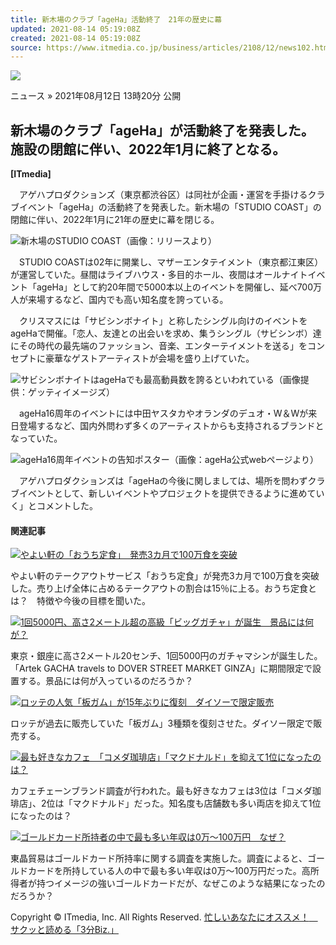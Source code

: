 ```yaml
---
title: 新木場のクラブ「ageHa」活動終了　21年の歴史に幕
updated: 2021-08-14 05:19:08Z
created: 2021-08-14 05:19:08Z
source: https://www.itmedia.co.jp/business/articles/2108/12/news102.html
---
```


[![](https://image.itmedia.co.jp/business/images/articleHeader/kw_3minutesbiz.png)](https://www.itmedia.co.jp/business/subtop/3biz/)

ニュース
»  2021年08月12日 13時20分 公開

## 新木場のクラブ「ageHa」が活動終了を発表した。施設の閉館に伴い、2022年1月に終了となる。

**[ITmedia]**

　アゲハプロダクションズ（東京都渋谷区）は同社が企画・運営を手掛けるクラブイベント「ageHa」の活動終了を発表した。新木場の「STUDIO COAST」の閉館に伴い、2022年1月に21年の歴史に幕を閉じる。

[![](https://image.itmedia.co.jp/business/articles/2108/12/kuma_ageha01.jpg)](https://image.itmedia.co.jp/l/im/business/articles/2108/12/l_kuma_ageha01.jpg)新木場のSTUDIO COAST（画像：リリースより）

　STUDIO COASTは02年に開業し、マザーエンタテイメント（東京都江東区）が運営していた。昼間はライブハウス・多目的ホール、夜間はオールナイトイベント「ageHa」として約20年間で5000本以上のイベントを開催し、延べ700万人が来場するなど、国内でも高い知名度を誇っている。

　クリスマスには「サビシンボナイト」と称したシングル向けのイベントをageHaで開催。「恋人、友達との出会いを求め、集うシングル（サビシンボ）達にその時代の最先端のファッション、音楽、エンターテイメントを送る」をコンセプトに豪華なゲストアーティストが会場を盛り上げていた。

[![](https://image.itmedia.co.jp/business/articles/2108/12/kuma_ageha02.jpg)](https://image.itmedia.co.jp/l/im/business/articles/2108/12/l_kuma_ageha02.jpg)サビシンボナイトはageHaでも最高動員数を誇るといわれている（画像提供：ゲッティイメージズ）

　ageHa16周年のイベントには中田ヤスタカやオランダのデュオ・W＆Wが来日登場するなど、国内外問わず多くのアーティストからも支持されるブランドとなっていた。

[![](https://image.itmedia.co.jp/business/articles/2108/12/kuma_ageha03_w400.jpg)](https://image.itmedia.co.jp/l/im/business/articles/2108/12/l_kuma_ageha03_w400.jpg)ageHa16周年イベントの告知ポスター（画像：ageHa公式webページより）

　アゲハプロダクションズは「ageHaの今後に関しましては、場所を問わずクラブイベントとして、新しいイベントやプロジェクトを提供できるように進めていく」とコメントした。

#### 関連記事

[![](https://image.itmedia.co.jp/business/articles/2108/06/news121.jpg)やよい軒の「おうち定食」　発売3カ月で100万食を突破](https://www.itmedia.co.jp/business/articles/2108/06/news121.html)

やよい軒のテークアウトサービス「おうち定食」が発売3カ月で100万食を突破した。売り上げ全体に占めるテークアウトの割合は15％に上る。おうち定食とは？　特徴や今後の目標を聞いた。

[![](https://image.itmedia.co.jp/business/articles/2108/10/news090.jpg)1回5000円、高さ2メートル超の高級「ビッグガチャ」が誕生　景品には何が？](https://www.itmedia.co.jp/business/articles/2108/10/news090.html)

東京・銀座に高さ2メートル20センチ、1回5000円のガチャマシンが誕生した。「Artek GACHA travels to DOVER STREET MARKET GINZA」に期間限定で設置する。景品には何が入っているのだろうか？

[![](https://image.itmedia.co.jp/business/articles/2108/10/news101.jpg)ロッテの人気「板ガム」が15年ぶりに復刻　ダイソーで限定販売](https://www.itmedia.co.jp/business/articles/2108/10/news101.html)

ロッテが過去に販売していた「板ガム」3種類を復刻させた。ダイソー限定で販売する。

[![](https://image.itmedia.co.jp/business/articles/2106/29/news086.jpg)最も好きなカフェ　「コメダ珈琲店」「マクドナルド」を抑えて1位になったのは？](https://www.itmedia.co.jp/business/articles/2106/29/news086.html)

カフェチェーンブランド調査が行われた。最も好きなカフェは3位は「コメダ珈琲店」、2位は「マクドナルド」だった。知名度も店舗数も多い両店を抑えて1位になったのは？

[![](https://image.itmedia.co.jp/business/articles/2107/28/news094.jpg)ゴールドカード所持者の中で最も多い年収は0万〜100万円　なぜ？](https://www.itmedia.co.jp/business/articles/2107/28/news094.html)

東晶貿易はゴールドカード所持率に関する調査を実施した。調査によると、ゴールドカードを所持している人の中で最も多い年収は0万〜100万円だった。高所得者が持つイメージの強いゴールドカードだが、なぜこのような結果になったのだろうか？

Copyright © ITmedia, Inc. All Rights Reserved.
[忙しいあなたにオススメ！　サクッと読める「3分Biz.」](https://www.itmedia.co.jp/business/subtop/3biz/)